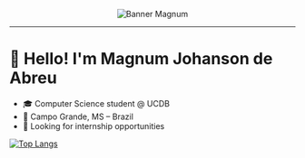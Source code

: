 <!-- Banner azul escuro sólido com fonte cursiva -->
<p align="center">
  <img src="https://capsule-render.vercel.app/api?type=waving&height=250&text=Magnum%20Johanson%20de%20Abreu&fontAlign=50&fontAlignY=40&color=0A1172&fontColor=ffffff&fontFamily=Pacifico&desc=Estudante%20de%20Ci%C3%AAncia%20da%20Computa%C3%A7%C3%A3o%20%7C%20UCDB&descAlign=50&descAlignY=65&descSize=14&animation=fadeIn" alt="Banner Magnum"/>
</p>

---

# 👋 Hello! I'm Magnum Johanson de Abreu  

- 🎓 Computer Science student @ UCDB  
- 📍 Campo Grande, MS – Brazil  
- 🚀 Looking for internship opportunities  

[![Top Langs](https://github-readme-stats.vercel.app/api/top-langs/?username=Magnumja&layout=compact&hide_border=true&theme=transparent&title_color=0A1172&text_color=0A1172)](https://github.com/Magnumja)
